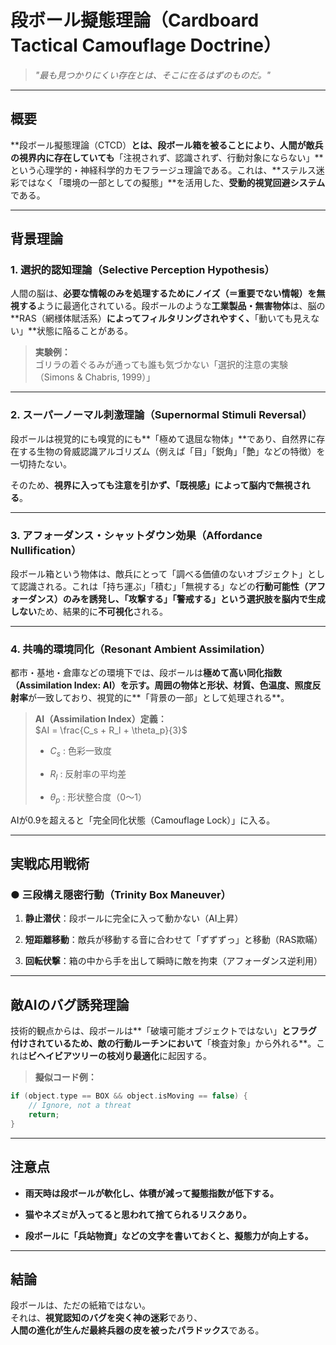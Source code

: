 段ボール擬態理論（Cardboard Tactical Camouflage Doctrine）
====================================================

> _"最も見つかりにくい存在とは、そこに在るはずのものだ。"_

* * *

概要
--

\*\*段ボール擬態理論（CTCD）**とは、段ボール箱を被ることにより、人間が敵兵の視界内に存在していても**「注視されず、認識されず、行動対象にならない」\*\*という心理学的・神経科学的カモフラージュ理論である。これは、\*\*ステルス迷彩ではなく「環境の一部としての擬態」\*\*を活用した、**受動的視覚回避システム**である。

* * *

背景理論
----

### 1\. **選択的認知理論（Selective Perception Hypothesis）**

人間の脳は、**必要な情報のみを処理するためにノイズ（＝重要でない情報）を無視する**ように最適化されている。段ボールのような**工業製品・無害物体**は、脳の\*\*RAS（網様体賦活系）**によってフィルタリングされやすく、**「動いても見えない」\*\*状態に陥ることがある。

> **実験例：**  
> ゴリラの着ぐるみが通っても誰も気づかない「選択的注意の実験（Simons & Chabris, 1999）」

* * *

### 2\. **スーパーノーマル刺激理論（Supernormal Stimuli Reversal）**

段ボールは視覚的にも嗅覚的にも\*\*「極めて退屈な物体」\*\*であり、自然界に存在する生物の脅威認識アルゴリズム（例えば「目」「鋭角」「艶」などの特徴）を一切持たない。

そのため、**視界に入っても注意を引かず、「既視感」によって脳内で無視される**。

* * *

### 3\. **アフォーダンス・シャットダウン効果（Affordance Nullification）**

段ボール箱という物体は、敵兵にとって「調べる価値のないオブジェクト」として認識される。これは「持ち運ぶ」「積む」「無視する」などの**行動可能性（アフォーダンス）**のみを誘発し、**「攻撃する」「警戒する」**という選択肢を**脳内で生成しない**ため、結果的に**不可視化**される。

* * *

### 4\. **共鳴的環境同化（Resonant Ambient Assimilation）**

都市・基地・倉庫などの環境下では、段ボールは**極めて高い同化指数（Assimilation Index: AI）**を示す。周囲の物体と**形状、材質、色温度、照度反射率**が一致しており、視覚的に\*\*「背景の一部」として処理される\*\*。

> **AI（Assimilation Index）定義：**  
>  $AI = \frac{C_s + R_l + \theta_p}{3}$ 
> 
> *    $C_s$ : 色彩一致度
>     
> *    $R_l$ : 反射率の平均差
>     
> *    $\theta_p$ : 形状整合度（0〜1）
>     

AIが0.9を超えると「完全同化状態（Camouflage Lock）」に入る。

* * *

実戦応用戦術
------

### ● **三段構え隠密行動（Trinity Box Maneuver）**

1.  **静止潜伏**：段ボールに完全に入って動かない（AI上昇）
    
2.  **短距離移動**：敵兵が移動する音に合わせて「ずずずっ」と移動（RAS欺瞞）
    
3.  **回転伏撃**：箱の中から手を出して瞬時に敵を拘束（アフォーダンス逆利用）
    

* * *

敵AIのバグ誘発理論
----------

技術的観点からは、段ボールは\*\*「破壊可能オブジェクトではない」**とフラグ付けされているため、敵の行動ルーチンにおいて**「検査対象」から外れる\*\*。これは**ビヘイビアツリーの枝刈り最適化**に起因する。

> **擬似コード例：**

```cpp
if (object.type == BOX && object.isMoving == false) {
    // Ignore, not a threat
    return;
}
```

* * *

注意点
---

*   **雨天時は段ボールが軟化し、体積が減って擬態指数が低下する。**
    
*   **猫やネズミが入ってると思われて捨てられるリスクあり。**
    
*   **段ボールに「兵站物資」などの文字を書いておくと、擬態力が向上する。**
    

* * *

結論
--

段ボールは、ただの紙箱ではない。  
それは、**視覚認知のバグを突く神の迷彩**であり、  
**人間の進化が生んだ最終兵器の皮を被ったパラドックス**である。